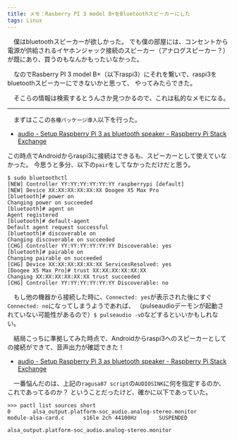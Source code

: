 ```yaml
---
title: メモ：Rasberry PI 3 model B+をBluetoothスピーカーにした
tags: Linux
---
```

　僕はbluetoothスピーカーが欲しかった。
でも僕の部屋には、コンセントから電源が供給されるイヤホンジャック接続のスピーカー（アナログスピーカー？）
が既にあり、買うのもなんかもったいなかった。

　なのでRasberry PI 3 model B+（以下raspi3）にそれを繋いで、raspi3をbluetoothスピーカーにできないかと思って、
やってみたらできた。

　そこらの情報は検索するとうんさか見つかるので、これは私的なメモになる。

- - -

　まずはここの`各種パッケージ導入`以下を行った。

- [audio - Setup Raspberry Pi 3 as bluetooth speaker - Raspberry Pi Stack Exchange](https://raspberrypi.stackexchange.com/questions/47708/setup-raspberry-pi-3-as-bluetooth-speaker)

この時点でAndroidからraspi3に接続はできるも、スピーカーとして使えていなかった。
今思うと多分、以下の`pair`をしてなかっただけだと思う。

```consle
$ sudo bluetoothctl
[NEW] Controller YY:YY:YY:YY:YY:YY raspberrypi [default]
[NEW] Device XX:XX:XX:XX:XX:XX Doogee X5 Max Pro
[bluetooth]# power on
Changing power on succeeded
[bluetooth]# agent on
Agent registered
[bluetooth]# default-agent
Default agent request successful
[bluetooth]# discoverable on
Changing discoverable on succeeded
[CHG] Controller YY:YY:YY:YY:YY:YY Discoverable: yes
[bluetooth]# pairable on
Changing pairable on succeeded
[CHG] Device XX:XX:XX:XX:XX:XX ServicesResolved: yes
[Doogee X5 Max Pro]# trust XX:XX:XX:XX:XX:XX
Changing XX:XX:XX:XX:XX:XX trust succeeded
[CHG] Controller YY:YY:YY:YY:YY:YY Discoverable: no
```

　もし他の機器から接続した時に、`Connected: yes`が表示された後にすぐ`Connected: no`になってしまうようであれば、
（pulseaudioデーモンが起動されていない可能性があるので）`$ pulseaudio -vD`などするといいかもしれない。

　結局こっちに準拠してみた時点で、Androidからraspi3へのスピーカーとしての接続ができて、音声出力が確認できた！
- [audio - Setup Raspberry Pi 3 as bluetooth speaker - Raspberry Pi Stack Exchange](https://raspberrypi.stackexchange.com/questions/47708/setup-raspberry-pi-3-as-bluetooth-speaker)

　一番悩んだのは、上記の`ragusa87 script`の`AUDIOSINK`に何を指定するのか、これであってるのか？
ということだったけど、確かに以下であっていた。

```console
>>> pactl list sources short
0       alsa_output.platform-soc_audio.analog-stereo.monitor    module-alsa-card.c      s16le 2ch 44100Hz       SUSPENDED
```

`alsa_output.platform-soc_audio.analog-stereo.monitor`
